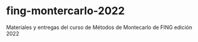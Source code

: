 # fing-montercarlo-2022
Materiales y entregas del curso de Métodos de Montecarlo de FING edición 2022
